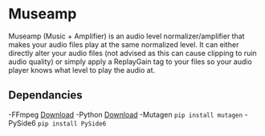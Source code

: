 # Museamp
Museamp (Music + Amplifier) is an audio level normalizer/amplifier that makes your audio files play at the same normalized level. It can either directly alter your audio files (not advised as this can cause clipping to ruin audio quality) or simply apply a ReplayGain tag to your files so your audio player knows what level to play the audio at.

## Dependancies
-FFmpeg [Download](https://ffmpeg.org/download.html)
-Python [Download](https://www.python.org/downloads/)
-Mutagen ```pip install mutagen```
-PySide6 ```pip install PySide6```
